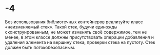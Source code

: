# -4
Без использования библиотечных контейнеров реализуйте класс «неизменяемый стек». Такой стек, будучи единожды сконструированным, не может изменять своё содержимое, тем не менее, в этом классе должны присутствовать операции добавления и удаления элемента на вершину стека, проверки стека на пустоту. Стек должен быть потокобезопасным.
